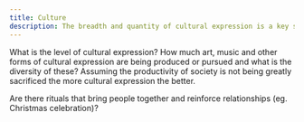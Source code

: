 ```yaml
---
title: Culture
description: The breadth and quantity of cultural expression is a key societal metric.
---
```


What is the level of cultural expression? How much art, music and other forms of cultural expression are being produced or pursued and what is the diversity of these?
Assuming the productivity of society is not being greatly sacrificed the more cultural expression the better.

Are there rituals that bring people together and reinforce relationships (eg. Christmas celebration)?

